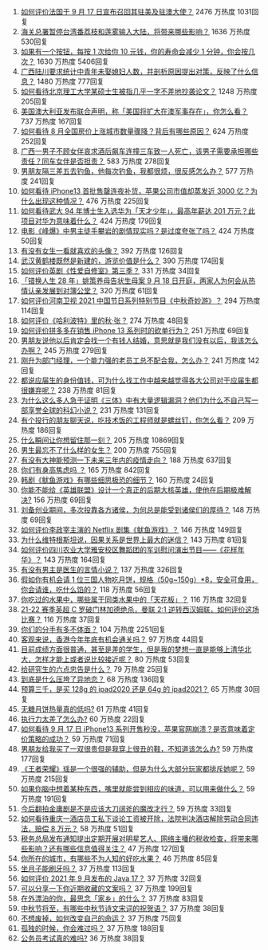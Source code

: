 1. [如何评价法国于 9 月 17 日宣布召回其驻美及驻澳大使？](https://www.zhihu.com/question/487541819) 2476 万热度 1031回复
1. [海关总署暂停台湾番荔枝和莲雾输入大陆，将带来哪些影响？](https://www.zhihu.com/question/487754914) 1636 万热度 530回复
1. [如果有一个按钮，每按 1 次给你 10 元钱，你的寿命会减少 1 分钟，你会按几次？](https://www.zhihu.com/question/384995742) 1630 万热度 5406回复
1. [广西陆川要求统计中青年未娶媳妇人数，并剖析原因提出对策，反映了什么信息？](https://www.zhihu.com/question/487602698) 1480 万热度 777回复
1. [如何看待北京理工大学某硕士生被指几乎一字不差地抄袭论文？](https://www.zhihu.com/question/487690998) 1248 万热度 205回复
1. [美国澳大利亚发布联合声明，称「美国将扩大在澳军事存在」，你怎么看？](https://www.zhihu.com/question/487441681) 737 万热度 167回复
1. [如何看待 8 月全国房价上涨城市数量骤降？背后有哪些原因？](https://www.zhihu.com/question/487149660) 624 万热度 252回复
1. [广西一男子不顾女伴哀求酒后飙车连撞三车致一人死亡，该男子需要承担哪些责任？同车女伴是否担责？](https://www.zhihu.com/question/487543080) 583 万热度 278回复
1. [男朋友隔三差五去钓鱼，他每次钓鱼，我都很烦，很反感怎么办？](https://www.zhihu.com/question/473937991) 577 万热度 241回复
1. [如何看待 iPhone13 首批售罄连夜补货，苹果公司市值却蒸发近 3000 亿？为什么出现这种情况？](https://www.zhihu.com/question/487572631) 476 万热度 225回复
1. [如何看待武大 94 年博士生入选华为「天才少年」，最高年薪达 201 万元？此项目对华为意味着什么？](https://www.zhihu.com/question/487671146) 424 万热度 179回复
1. [电影《峰爆》中男主徒手攀岩的剧情现实吗？是过度夸张了吗？](https://www.zhihu.com/question/487532203) 424 万热度 50回复
1. [有没有女生一看就喜欢的头像？](https://www.zhihu.com/question/410954554) 392 万热度 126回复
1. [武汉黄鹤楼既然是新建的，游览价值是什么？](https://www.zhihu.com/question/463692637) 390 万热度 174回复
1. [如何评价英剧《性爱自修室》第三季？](https://www.zhihu.com/question/487371776) 331 万热度 34回复
1. [「错换人生 28 年」姚策养母告状生母案 9 月 18 日开庭，两家人为何会从热情认亲发展到对簿公堂？](https://www.zhihu.com/question/487624066) 320 万热度 61回复
1. [如何评价河南卫视 2021 中国节日系列特别节目《中秋奇妙游》？](https://www.zhihu.com/question/487468979) 294 万热度 114回复
1. [如何评价《哈利波特》里的秋·张？](https://www.zhihu.com/question/438739182) 274 万热度 48回复
1. [如何评价拼多多在销售 iPhone 13 系列时的砍单行为？](https://www.zhihu.com/question/487572687) 251 万热度 69回复
1. [男朋友说他以后肯定会找一个有钱人结婚，意思就是我们没有以后，我该怎么办啊？](https://www.zhihu.com/question/484870415) 245 万热度 279回复
1. [刚升为部门经理，一个能力强的老员工总不配合我，怎么办？](https://www.zhihu.com/question/485879434) 241 万热度 142回复
1. [都说应届生的身份值钱，可为什么找工作中越来越觉得各大公司对于应届生都很嫌弃呢？](https://www.zhihu.com/question/478918702) 238 万热度 81回复
1. [为什么这么多人急于证明《三体》中有大量逻辑漏洞？他们为什么不自己写一部享誉全球的科幻小说？](https://www.zhihu.com/question/487432334) 231 万热度 131回复
1. [有个投行的朋友聊天说，吃技术饭的工程师就是螺丝钉，你怎么看？](https://www.zhihu.com/question/440620770) 209 万热度 186回复
1. [什么瞬间让你想留住那一刻？](https://www.zhihu.com/question/59120465) 205 万热度 10869回复
1. [男生最忘不了什么样的女生？](https://www.zhihu.com/question/320387789) 200 万热度 755回复
1. [有没有大神能预测一下未来三年内的疫情走向？](https://www.zhihu.com/question/478933195) 188 万热度 637回复
1. [你们有身高焦虑吗 ？](https://www.zhihu.com/question/479758563) 165 万热度 842回复
1. [韩剧《鱿鱼游戏》有哪些细思极恐的细节？](https://www.zhihu.com/question/487370520) 160 万热度 24回复
1. [你能不能给《英雄联盟》设计一个真正的后期大核英雄，使他在后期极难解决?](https://www.zhihu.com/question/478832598) 156 万热度 69回复
1. [刘备创业期间，多次投靠各方诸侯，为何总是能受到诸侯们的厚待？](https://www.zhihu.com/question/473259130) 148 万热度 69回复
1. [如何评价李政宰主演的 Netflix 剧集《鱿鱼游戏》？](https://www.zhihu.com/question/487370418) 146 万热度 149回复
1. [为什么维特根斯坦说，因果关系是世界上最大的迷信？](https://www.zhihu.com/question/64302676) 143 万热度 81回复
1. [如何评价四川农业大学雅安校区舞蹈团的军训慰问演出节目——《花样年华》？](https://www.zhihu.com/question/487656234) 143 万热度 164回复
1. [有没有男主是医生的言情小说？](https://www.zhihu.com/question/370530816) 137 万热度 326回复
1. [假如你有机会请 1 位三国人物吃月饼，规格（50g~150g）*8，安全可食用，你会请谁，吃什么馅的？](https://www.zhihu.com/question/487765397) 118 万热度 56回复
1. [你吃过的水果中，哪些属于同类水果中的「天花板」？](https://www.zhihu.com/question/475540509) 116 万热度 32回复
1. [21-22 赛季英超 C 罗破门林加德绝杀，曼联 2:1 逆转西汉姆联，如何评价这场比赛？](https://www.zhihu.com/question/487847991) 116 万热度 37回复
1. [你们的分手有多不体面？](https://www.zhihu.com/question/363689631) 104 万热度 2251回复
1. [客观来说，香港今年年底有机会通关吗？](https://www.zhihu.com/question/483806679) 97 万热度 44回复
1. [目前成绩方面很普通，甚至是差的学生，但是我的梦想一直是能够上清华北大，怎样才能上或者说比较接近呢？](https://www.zhihu.com/question/481879333) 80 万热度 53回复
1. [给研究生的六点忠告是什么？](https://www.zhihu.com/question/486522815) 79 万热度 25回复
1. [到底是什么压垮了异地恋？](https://www.zhihu.com/question/479681398) 68 万热度 136回复
1. [预算三千，是买 128g 的 ipad2020 还是 64g 的 ipad2021？](https://www.zhihu.com/question/487029928) 65 万热度 30回复
1. [无糖月饼热量真的低吗?](https://www.zhihu.com/question/486281536) 61 万热度 41回复
1. [执行力太差了怎么办?](https://www.zhihu.com/question/355253201) 60 万热度 22回复
1. [如何看待 9 月 17 日 iPhone13 系列开售秒没，苹果官网崩溃？是否意味着定价策略的成功？](https://www.zhihu.com/question/487519729) 59 万热度 71回复
1. [男朋友给我买了一双很贵但是我穿上很丑的鞋，不知道该怎么办?](https://www.zhihu.com/question/486761628) 59 万热度 177回复
1. [《王者荣耀》瑶是一个很强的辅助，但是为什么大部分玩家都排斥她呢？](https://www.zhihu.com/question/486974153) 59 万热度 215回复
1. [如果你脑中想着某种东西，嘴里就能尝到相应的味道，可以用来做什么？](https://www.zhihu.com/question/479838289) 59 万热度 191回复
1. [今后翻拍金庸剧是不是应该大刀阔斧的魔改才行？](https://www.zhihu.com/question/479938730) 59 万热度 33回复
1. [如何看待重庆一酒店员工私下谈论工资被开除，法院判决酒店解除劳动合同违法，赔偿 8 万元？](https://www.zhihu.com/question/486953469) 58 万热度 51回复
1. [税务总局发布通知提出定期开展对明星艺人、网络主播的税收检查，将带来哪些影响？还有哪些信息值得关注？](https://www.zhihu.com/question/487701637) 47 万热度 127回复
1. [你所在的城市，有哪些不为人知的好吃水果？](https://www.zhihu.com/question/484338729) 46 万热度 85回复
1. [坐月子能刷牙吗？](https://www.zhihu.com/question/486699310) 37 万热度 113回复
1. [如何评价 2021 年 9 月发布的 Java 17？](https://www.zhihu.com/question/481067247) 37 万热度 32回复
1. [可以分享一下你近期收藏的文案吗？](https://www.zhihu.com/question/469650894) 37 万热度 199回复
1. [在外漂泊的你，最思念「家乡」的什么？](https://www.zhihu.com/question/487637522) 37 万热度 83回复
1. [中秋节将至，有哪些中秋节诗文宋词的祝贺语？](https://www.zhihu.com/question/485000264) 37 万热度 38回复
1. [不想废掉，如何改变自己的命运？](https://www.zhihu.com/question/485794175) 37 万热度 75回复
1. [孤独的时候，你会难过吗？](https://www.zhihu.com/question/487121005) 37 万热度 188回复
1. [公务员考试真的难吗?](https://www.zhihu.com/question/486450647) 36 万热度 38回复